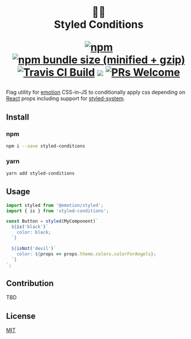 <h1 align="center">
  👨‍🎨 <br/>
  Styled Conditions

[![npm](https://img.shields.io/npm/v/styled-conditions.svg?style=flat-square)](https://www.npmjs.com/package/styled-conditions)
[![npm bundle size (minified + gzip)](https://img.shields.io/bundlephobia/minzip/styled-conditions.svg?style=flat-square)](https://www.npmjs.com/package/styled-conditions) [![Travis CI Build](https://travis-ci.com/karolisgrinkevicius/styled-conditions.svg?style=flat-square)](https://travis-ci.org/karolisgrinkevicius/styled-conditions)
![](https://img.shields.io/badge/licence-MIT-blue.svg?style=flat-square)
[![PRs Welcome](https://img.shields.io/badge/PRs-welcome-brightgreen.svg?style=flat-square)](http://makeapullrequest.com)

</h1>

Flag utility for [emotion](https://github.com/emotion-js/emotion) CSS-in-JS
to conditionally apply css depending on [React](https://github.com/facebook/react) props including support for [styled-system](https://styled-system.com).

## Install

### npm

```sh
npm i --save styled-conditions
```

### yarn

```sh
yarn add styled-conditions
```

## Usage

```js
import styled from '@emotion/styled';
import { is } from 'styled-conditions';

const Button = styled(MyComponent)`
  ${is('black')`
    color: black;
  `}

  ${isNot('devil')`
    color: ${props => props.theme.colors.colorForAngels};
  `}
`;
```

## Contribution

TBD

## License

[MIT](LICENSE)
